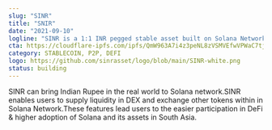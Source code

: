 ```yaml
---
slug: "SINR"
title: "SNIR"
date: "2021-09-10"
logline: "SINR is a 1:1 INR pegged stable asset built on Solana Network."
cta: https://cloudflare-ipfs.com/ipfs/QmW963A7i4z3peNL8zVSMVEfwVPWaC7tjKyNcQcBKagZNa/
category: STABLECOIN, P2P, DEFI 
logo: https://github.com/sinrasset/logo/blob/main/SINR-white.png
status: building 
---
```


SINR can bring Indian Rupee in the real world to Solana network.SINR enables users to supply liquidity in DEX and exchange other tokens within in Solana Network.These features lead users to the easier participation in DeFi & higher adoption of Solana and its assets in South Asia.
